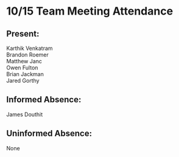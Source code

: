 # 10/15 Team Meeting Attendance

## Present:
Karthik Venkatram\
Brandon Roemer\
Matthew Janc\
Owen Fulton\
Brian Jackman\
Jared Gorthy

## Informed Absence:
James Douthit

## Uninformed Absence:
None
